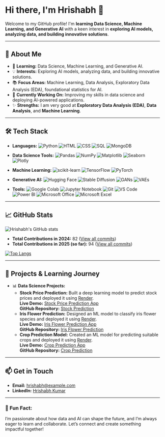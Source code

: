 # Hi there, I'm Hrishabh 👋

Welcome to my GitHub profile! I'm **learning Data Science, Machine Learning, and Generative AI** with a keen interest in **exploring AI models, analyzing data, and building innovative solutions**.

---

## 🚀 About Me
- 🌱 **Learning:** Data Science, Machine Learning, and Generative AI.
- 💡 **Interests:** Exploring AI models, analyzing data, and building innovative solutions.
- 📚 **Focus Areas:** Machine Learning, Data Analysis, Exploratory Data Analysis (EDA), foundational statistics for AI.
- 🔭 **Currently Working On:** Improving my skills in data science and deploying AI-powered applications.
- ✨ **Strengths:** I am very good at **Exploratory Data Analysis (EDA)**, **Data Analysis**, and **Machine Learning**.

---

## 🛠️ Tech Stack

- **Languages:**
  ![Python](https://img.shields.io/badge/-Python-3776AB?logo=python&logoColor=white)
  ![HTML](https://img.shields.io/badge/-HTML5-E34F26?logo=html5&logoColor=white)
  ![CSS](https://img.shields.io/badge/-CSS3-1572B6?logo=css3&logoColor=white)
  ![SQL](https://img.shields.io/badge/-SQL-336791?logo=postgresql&logoColor=white)
  ![MongoDB](https://img.shields.io/badge/-MongoDB-47A248?logo=mongodb&logoColor=white)

- **Data Science Tools:**
  ![Pandas](https://img.shields.io/badge/-Pandas-150458?logo=pandas&logoColor=white)
  ![NumPy](https://img.shields.io/badge/-NumPy-013243?logo=numpy&logoColor=white)
  ![Matplotlib](https://img.shields.io/badge/-Matplotlib-11557C?logo=python&logoColor=white)
  ![Seaborn](https://img.shields.io/badge/-Seaborn-2E4A62?logo=python&logoColor=white)
  ![Plotly](https://img.shields.io/badge/-Plotly-3F4F75?logo=plotly&logoColor=white)

- **Machine Learning:**
  ![scikit-learn](https://img.shields.io/badge/-Scikit%20Learn-F7931E?logo=scikitlearn&logoColor=white)
  ![TensorFlow](https://img.shields.io/badge/-TensorFlow-FF6F00?logo=tensorflow&logoColor=white)
  ![PyTorch](https://img.shields.io/badge/-PyTorch-EE4C2C?logo=pytorch&logoColor=white)

- **Generative AI:**
  ![Hugging Face](https://img.shields.io/badge/-Hugging%20Face-FEAA02?logo=huggingface&logoColor=white)
  ![Stable Diffusion](https://img.shields.io/badge/-Stable%20Diffusion-000000?logo=stable-diffusion&logoColor=white)
  ![GANs](https://img.shields.io/badge/-GANs-4A90E2?logo=python&logoColor=white)
  ![VAEs](https://img.shields.io/badge/-VAEs-4A90E2?logo=python&logoColor=white)

- **Tools:**
  ![Google Colab](https://img.shields.io/badge/-Google%20Colab-F9AB00?logo=googlecolab&logoColor=white)
  ![Jupyter Notebook](https://img.shields.io/badge/-Jupyter%20Notebook-F37626?logo=jupyter&logoColor=white)
  ![Git](https://img.shields.io/badge/-Git-F05032?logo=git&logoColor=white)
  ![VS Code](https://img.shields.io/badge/-VS%20Code-007ACC?logo=visualstudiocode&logoColor=white)
  ![Power BI](https://img.shields.io/badge/-Power%20BI-F2C811?logo=powerbi&logoColor=black)
  ![Microsoft Office](https://img.shields.io/badge/-Microsoft%20Office-D83B01?logo=microsoftoffice&logoColor=white)
  ![Microsoft Excel](https://img.shields.io/badge/-Microsoft%20Excel-217346?logo=microsoftexcel&logoColor=white)

---

## 📈 GitHub Stats

![Hrishabh's GitHub stats](https://github-readme-stats.vercel.app/api?username=hrishabh-dev&show_icons=true&theme=radical)

- **Total Contributions in 2024:** 82 ([View all commits](https://github.com/search?q=author:hrishabh-dev+author-date:2024-01-01..2024-12-31&type=commits&sort=author-date&order=desc))
- **Total Contributions in 2025 (so far):** 94 ([View all commits](https://github.com/search?q=author:hrishabh-dev+author-date:2025-01-01..2025-12-31&type=commits&sort=author-date&order=desc))

[![Top Langs](https://github-readme-stats.vercel.app/api/top-langs/?username=hrishabh-dev&layout=compact&theme=radical)](https://github.com/anuraghazra/github-readme-stats)

---

## 🧠 Projects & Learning Journey

- 📊 **Data Science Projects:**
  - **Stock Price Prediction:** Built a deep learning model to predict stock prices and deployed it using [Render](https://render.com).  
    **Live Demo:** [Stock Price Prediction App](https://stockprediction-qott.onrender.com)  
    **GitHub Repository:** [Stock Prediction](https://github.com/hrishabh-dev/stockpredtatasteel)
  - **Iris Flower Prediction:** Designed an ML model to classify iris flower species and deployed it using [Render](https://render.com).  
    **Live Demo:** [Iris Flower Prediction App](https://flowerpred.onrender.com)  
    **GitHub Repository:** [Iris Flower Prediction](https://github.com/hrishabh-dev/flowerpred)
  - **Crop Prediction Model:** Created an ML model for predicting suitable crops and deployed it using [Render](https://render.com).  
    **Live Demo:** [Crop Prediction App](https://croppredictionapp.onrender.com)  
    **GitHub Repository:** [Crop Prediction](https://github.com/hrishabh-dev/croppredictionflaskapp)

---

## 📫 Get in Touch

- **Email:** [hrishabh@example.com](mailto:hrishabh@example.com)
- **LinkedIn:** [Hrishabh Kumar](https://www.linkedin.com/in/hrishabh-kumar-6a17a6302/)

---

### 🌟 Fun Fact:
I’m passionate about how data and AI can shape the future, and I’m always eager to learn and collaborate. Let’s connect and create something impactful together!
